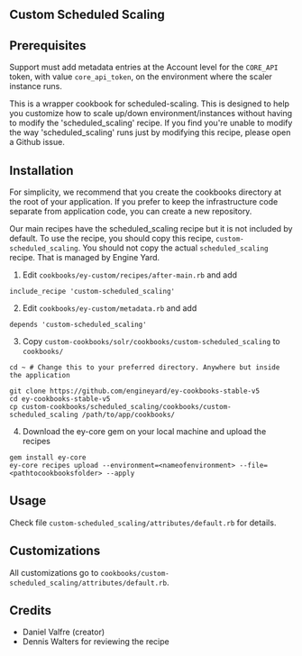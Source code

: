 ## Custom Scheduled Scaling

## Prerequisites ##
Support must add metadata entries at the Account level for the `CORE_API` token, with value `core_api_token`, on the environment where the scaler instance runs.

This is a wrapper cookbook for scheduled-scaling. This is designed to help you customize how to scale up/down environment/instances without having to modify the 'scheduled_scaling' recipe. If you find you're unable to modify the way 'scheduled_scaling' runs just by modifying this recipe, please open a Github issue.

<a name="#installation"></a>
## Installation

For simplicity, we recommend that you create the cookbooks directory at the root of your application. If you prefer to keep the infrastructure code separate from application code, you can create a new repository.

Our main recipes have the scheduled_scaling recipe but it is not included by default. To use the recipe, you should copy this recipe, `custom-scheduled_scaling`. You should not copy the actual `scheduled_scaling` recipe. That is managed by Engine Yard.

1. Edit `cookbooks/ey-custom/recipes/after-main.rb` and add

  ```
  include_recipe 'custom-scheduled_scaling'
  ```

2. Edit `cookbooks/ey-custom/metadata.rb` and add

  ```
  depends 'custom-scheduled_scaling'
  ```

3. Copy `custom-cookbooks/solr/cookbooks/custom-scheduled_scaling` to `cookbooks/`

  ```
  cd ~ # Change this to your preferred directory. Anywhere but inside the application

  git clone https://github.com/engineyard/ey-cookbooks-stable-v5
  cd ey-cookbooks-stable-v5
  cp custom-cookbooks/scheduled_scaling/cookbooks/custom-scheduled_scaling /path/to/app/cookbooks/
  ```

4. Download the ey-core gem on your local machine and upload the recipes

  ```
  gem install ey-core
  ey-core recipes upload --environment=<nameofenvironment> --file=<pathtocookbooksfolder> --apply
  ```

<a name="usage"></a>
## Usage

Check file `custom-scheduled_scaling/attributes/default.rb` for details.

<a name="customizations"></a>
## Customizations

All customizations go to `cookbooks/custom-scheduled_scaling/attributes/default.rb`.

## Credits

* Daniel Valfre (creator)
* Dennis Walters for reviewing the recipe

